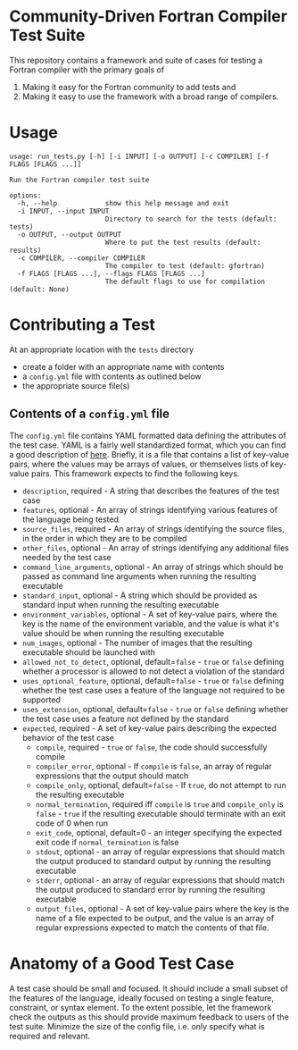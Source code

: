 Community-Driven Fortran Compiler Test Suite
============================================

This repository contains a framework and suite of cases for testing a Fortran compiler with the primary goals of

1. Making it easy for the Fortran community to add tests and
2. Making it easy to use the framework with a broad range of compilers.

# Usage

```text
usage: run_tests.py [-h] [-i INPUT] [-o OUTPUT] [-c COMPILER] [-f FLAGS [FLAGS ...]]

Run the Fortran compiler test suite

options:
  -h, --help            show this help message and exit
  -i INPUT, --input INPUT
                        Directory to search for the tests (default: tests)
  -o OUTPUT, --output OUTPUT
                        Where to put the test results (default: results)
  -c COMPILER, --compiler COMPILER
                        The compiler to test (default: gfortran)
  -f FLAGS [FLAGS ...], --flags FLAGS [FLAGS ...]
                        The default flags to use for compilation (default: None)
```

# Contributing a Test

At an appropriate location with the `tests` directory

* create a folder with an appropriate name with contents
* a `config.yml` file with contents as outlined below
* the appropriate source file(s)

## Contents of a `config.yml` file

The `config.yml` file contains YAML formatted data defining the attributes of the test case.
YAML is a fairly well standardized format, which you can find a good description of [here](https://yaml.org/spec/1.2.2/).
Briefly, it is a file that contains a list of key-value pairs, where the values may be arrays of values, or themselves lists of key-value pairs.
This framework expects to find the following keys.

* `description`, required - A string that describes the features of the test case
* `features`, optional - An array of strings identifying various features of the language being tested
* `source_files`, required - An array of strings identifying the source files, in the order in which they are to be compiled
* `other_files`, optional - An array of strings identifying any additional files needed by the test case
* `command_line_arguments`, optional - An array of strings which should be passed as command line arguments when running the resulting executable
* `standard_input`, optional - A string which should be provided as standard input when running the resulting executable
* `environment_variables`, optional - A set of key-value pairs, where the key is the name of the environment variable, and the value is what it's value should be when running the resulting executable
* `num_images`, optional - The number of images that the resulting executable should be launched with
* `allowed_not_to_detect`, optional, default=`false` - `true` or `false` defining whether a processor is allowed to not detect a violation of the standard
* `uses_optional_feature`, optional, default=`false` - `true` or `false` defining whether the test case uses a feature of the language not required to be supported
* `uses_extension`, optional, default=`false` - `true` or `false` defining whether the test case uses a feature not defined by the standard
* `expected`, required - A set of key-value pairs describing the expected behavior of the test case
  * `compile`, required - `true` or `false`, the code should successfully compile
  * `compiler_error`, optional - If `compile` is `false`, an array of regular expressions that the output should match
  * `compile_only`, optional, default=`false` - If `true`, do not attempt to run the resulting executable
  * `normal_termination`, required iff `compile` is `true` and `compile_only` is `false` - `true` if the resulting executable should terminate with an exit code of 0 when run
  * `exit_code`, optional, default=0 - an integer specifying the expected exit code if `normal_termination` is false
  * `stdout`, optional - an array of regular expressions that should match the output produced to standard output by running the resulting executable
  * `stderr`, optional - an array of regular expressions that should match the output produced to standard error by running the resulting executable
  * `output_files`, optional - A set of key-value pairs where the key is the name of a file expected to be output, and the value is an array of regular expressions expected to match the contents of that file.

<!--
TODO: Should there be a way for a test case to specify that it needs particular compiler
      flags for a given compiler?
-->

# Anatomy of a Good Test Case

A test case should be small and focused.
It should include a small subset of the features of the language,
ideally focused on testing a single feature, constraint, or syntax element.
To the extent possible, let the framework check the outputs as this should provide maximum feedback to users of the test suite.
Minimize the size of the config file, i.e. only specify what is required and relevant.
